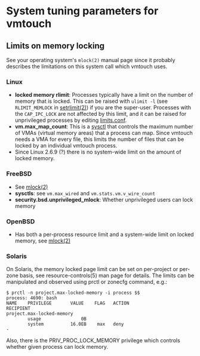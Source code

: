 # System tuning parameters for vmtouch

## Limits on memory locking

See your operating system's `mlock(2)` manual page since it probably describes the limitations on this system call which vmtouch uses.

### Linux

* **locked memory rlimit**: Processes typically have a limit on the number of memory that is locked. This can be raised with `ulimit -l` (see `RLIMIT_MEMLOCK` in [setrlimit(2)](http://linux.die.net/man/2/setrlimit)) if you are the super-user. Processes with the `CAP_IPC_LOCK` are not affected by this limit, and it can be raised for unprivileged processes by editing [limits.conf](http://linux.die.net/man/5/limits.conf).
* **vm.max_map_count**: This is a [sysctl](http://linux.die.net/man/8/sysctl) that controls the maximum number of VMAs (virtual memory areas) that a process can map. Since vmtouch needs a VMA for every file, this limits the number of files that can be locked by an individual vmtouch process.
* Since Linux 2.6.9 (?) there is no system-wide limit on the amount of locked memory.

### FreeBSD

* See [mlock(2)](https://www.freebsd.org/cgi/man.cgi?query=mlock&sektion=2&manpath=freebsd-release-ports)
* **sysctls**: see `vm.max_wired` and `vm.stats.vm.v_wire_count`
* **security.bsd.unprivileged_mlock**: Whether unprivileged users can lock memory

### OpenBSD

* Has both a per-process resource limit and a system-wide limit on locked memory, see [mlock(2)](http://man.openbsd.org/mlock.2)

### Solaris

On Solaris, the memory locked page limit can be set on per-project or per-zone basis, see resource-controls(5) man page for details. The limits can be manipulated and observed using prctl or zonecfg command, e.g.:

    $ prctl -n project.max-locked-memory -i process $$
    process: 4690: bash
    NAME    PRIVILEGE       VALUE    FLAG   ACTION                       RECIPIENT
    project.max-locked-memory
            usage               0B
            system          16.0EB    max   deny                                 -

Also, there is the PRIV_PROC_LOCK_MEMORY privilege which controls whether given process can lock memory.
